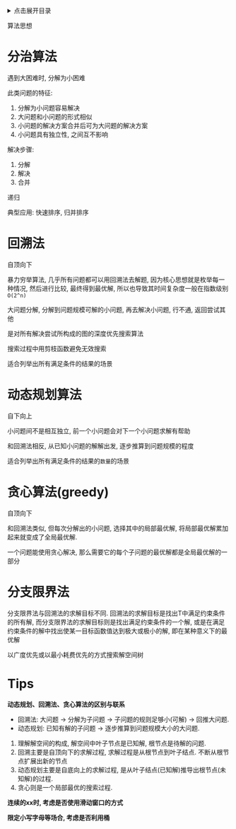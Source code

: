<details>
<summary>点击展开目录</summary>
<!-- TOC -->

- [分治算法](#分治算法)
- [回溯法](#回溯法)
- [动态规划算法](#动态规划算法)
- [贪心算法(greedy)](#贪心算法greedy)
- [分支限界法](#分支限界法)
- [Tips](#tips)

<!-- /TOC -->
</details>

算法思想

# 分治算法

遇到大困难时, 分解为小困难

此类问题的特征:
1. 分解为小问题容易解决
2. 大问题和小问题的形式相似
3. 小问题的解决方案合并后可为大问题的解决方案
4. 小问题具有独立性, 之间互不影响

解决步骤:
1. 分解
2. 解决
3. 合并

递归

典型应用: 快速排序, 归并排序

# 回溯法

自顶向下

暴力穷举算法, 几乎所有问题都可以用回溯法去解题, 因为核心思想就是枚举每一种情况, 然后进行比较, 最终得到最优解, 所以也导致其时间复杂度一般在指数级别`O(2^n)`

大问题分解, 分解到问题规模可解的小问题, 再去解决小问题, 行不通, 返回尝试其他

是对所有解决尝试所构成的图的深度优先搜索算法

搜索过程中用剪枝函数避免无效搜索

适合列举出所有满足条件的结果的场景

# 动态规划算法

自下向上

小问题间不是相互独立, 前一个小问题会对下一个小问题求解有帮助

和回溯法相反, 从已知小问题的解解出发, 逐步推算到问题规模的程度

适合列举出所有满足条件的结果的`数量`的场景

# 贪心算法(greedy)

自顶向下

和回溯法类似, 但每次分解出的小问题, 选择其中的局部最优解, 将局部最优解累加起来就变成了全局最优解.

一个问题能使用贪心解决, 那么需要它的每个子问题的最优解都是全局最优解的一部分

# 分支限界法

分支限界法与回溯法的求解目标不同. 回溯法的求解目标是找出T中满足约束条件的所有解, 而分支限界法的求解目标则是找出满足约束条件的一个解, 或是在满足约束条件的解中找出使某一目标函数值达到极大或极小的解, 即在某种意义下的最优解

以广度优先或以最小耗费优先的方式搜索解空间树

# Tips

**动态规划、回溯法、贪心算法的区别与联系**

* 回溯法: 大问题 -> 分解为子问题 -> 子问题的规则足够小(可解) -> 回推大问题.
* 动态规划: 已知有解的子问题 -> 逐步推算到问题规模大小的大问题.

1. 理解解空间的构成, 解空间中叶子节点是已知解, 根节点是待解的问题.
2. 回溯主要是自顶向下的求解过程, 求解过程是从根节点到叶子结点. 不断从根节点扩展出新的节点
3. 动态规划主要是自底向上的求解过程, 是从叶子结点(已知解)推导出根节点(未知解)的过程.
4. 贪心则是一个局部最优的搜索过程.

**连续的xx时, 考虑是否使用滑动窗口的方式**

**限定小写字母等场合, 考虑是否利用桶**
